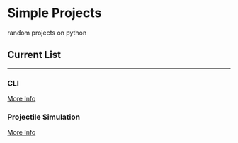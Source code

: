 # Simple Projects

random projects on python

## Current List
---

### CLI

[More Info](https://github.com/Initdd/Simple_Projects/tree/main/CLI)

### Projectile Simulation

[More Info](https://github.com/Initdd/Simple_Projects/tree/main/projectile_simulation)
